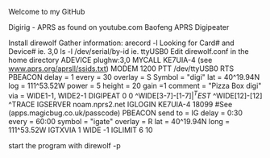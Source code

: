 Welcome to my GitHub

Digirig - APRS
  as found on youtube.com Baofeng APRS Digipeater
  
Install direwolf
Gather information:
    arecord -l      Looking for Card# and Device# ie. 3,0
    ls -l /dev/serial/by-id   ie. ttyUSB0
Edit direwolf.conf in the home directory
    ADEVICE     plughw:3,0
    MYCALL      KE7UIA-4    (see www.aprs.org/aprsll/ssids.txt)
    MODEM       1200
    PTT         /dev/ttyUSB0 RTS
    PBEACON     delay = 1
                every = 30
                overlay = S
                Symbol = "digi"
                lat = 40^19.94N
                log = 111^53.52W
                power = 5
                height = 20
                gain =1
                comment = "Pizza Box digi"
                via = WIDE1-1, WIDE2-1
    DIGIPEAT 0 0 ^WIDE[3-7]-[1-7]$|^TEST$ ^WIDE[12]-[12] ^TRACE
    IGSERVER noam.nprs2.net
    IGLOGIN KE7UIA-4 18099 #See (apps.magicbug.co.uk/passcode)
    PBEACON     send to = IG
                delay = 0:30
                every = 60:00
                symbol = "igate"
                overlay = R
                lat = 40^19.94N
                long = 111^53.52W 
    IGTXVIA 1 WIDE -1
    IGLIMIT 6 10
    
start the program with direwolf -p
